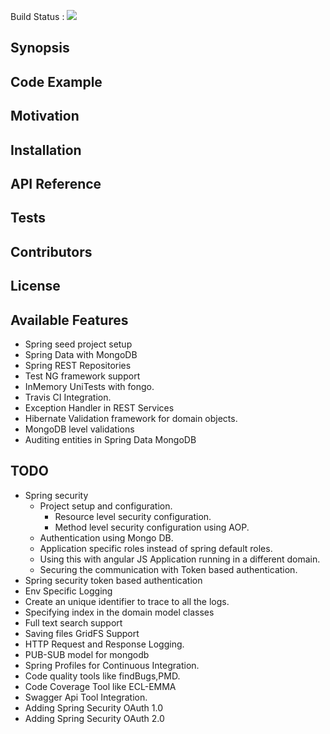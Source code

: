 Build Status : <img src="https://travis-ci.org/sagarkarnati/spring-app.svg?branch=master">

## Synopsis


## Code Example


## Motivation


## Installation


## API Reference


## Tests


## Contributors


## License

## Available Features
*   Spring seed project setup
*   Spring Data with MongoDB
*   Spring REST Repositories
*   Test NG framework support
*   InMemory UniTests with fongo.
*   Travis CI Integration.
*   Exception Handler in REST Services
*   Hibernate Validation framework for domain objects.
*   MongoDB level validations
*   Auditing entities in Spring Data MongoDB

## TODO
*   Spring security
	*   Project setup and configuration.
		*   Resource level security configuration.
		*   Method level security configuration using AOP.
	*   Authentication using Mongo DB.
	*   Application specific roles instead of spring default roles.
	*   Using this with angular JS Application running in a different domain.
	*   Securing the communication with Token based authentication.
*   Spring security token based authentication
*   Env Specific Logging
*   Create an unique identifier to trace to all the logs.
*   Specifying index in the domain model classes
*   Full text search support
*   Saving files GridFS Support
*   HTTP Request and Response Logging. 
*   PUB-SUB model for mongodb
*   Spring Profiles for Continuous Integration.
*   Code quality tools like findBugs,PMD.
*   Code Coverage Tool like ECL-EMMA
*   Swagger Api Tool Integration.
*   Adding Spring Security OAuth 1.0
*   Adding Spring Security OAuth 2.0 